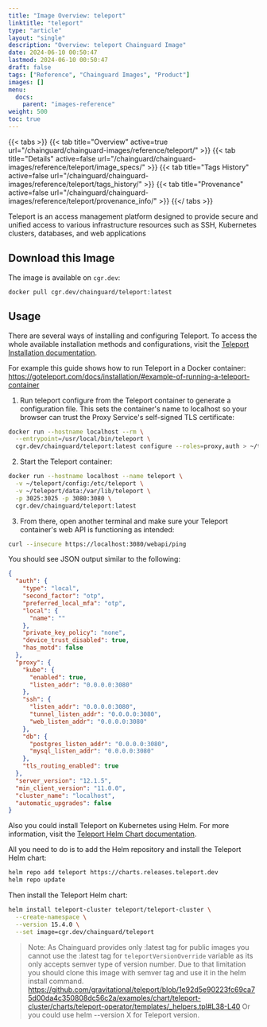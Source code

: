 ```yaml
---
title: "Image Overview: teleport"
linktitle: "teleport"
type: "article"
layout: "single"
description: "Overview: teleport Chainguard Image"
date: 2024-06-10 00:50:47
lastmod: 2024-06-10 00:50:47
draft: false
tags: ["Reference", "Chainguard Images", "Product"]
images: []
menu: 
  docs: 
    parent: "images-reference"
weight: 500
toc: true
---
```


{{< tabs >}}
{{< tab title="Overview" active=true url="/chainguard/chainguard-images/reference/teleport/" >}}
{{< tab title="Details" active=false url="/chainguard/chainguard-images/reference/teleport/image_specs/" >}}
{{< tab title="Tags History" active=false url="/chainguard/chainguard-images/reference/teleport/tags_history/" >}}
{{< tab title="Provenance" active=false url="/chainguard/chainguard-images/reference/teleport/provenance_info/" >}}
{{</ tabs >}}



<!--overview:start-->
Teleport is an access management platform designed to provide secure and unified access to various infrastructure resources such as SSH, Kubernetes clusters, databases, and web applications
<!--overview:end-->

## Download this Image

The image is available on `cgr.dev`:

```
docker pull cgr.dev/chainguard/teleport:latest
```


<!--body:start-->

## Usage

There are several ways of installing and configuring Teleport. To access the whole available installation methods and configurations, visit the [Teleport Installation documentation](https://goteleport.com/docs/installation/).

For example this guide shows how to run Teleport in a Docker container: https://goteleport.com/docs/installation/#example-of-running-a-teleport-container

1. Run teleport configure from the Teleport container to generate a configuration file. This sets the container's name to localhost so your browser can trust the Proxy Service's self-signed TLS certificate:

```bash
docker run --hostname localhost --rm \
  --entrypoint=/usr/local/bin/teleport \
  cgr.dev/chainguard/teleport:latest configure --roles=proxy,auth > ~/teleport/config/teleport.yaml
```

2. Start the Teleport container:

```bash
docker run --hostname localhost --name teleport \
  -v ~/teleport/config:/etc/teleport \
  -v ~/teleport/data:/var/lib/teleport \
  -p 3025:3025 -p 3080:3080 \
  cgr.dev/chainguard/teleport:latest
```

3. From there, open another terminal and make sure your Teleport container's web API is functioning as intended:

```bash
curl --insecure https://localhost:3080/webapi/ping
```

You should see JSON output similar to the following:

```json
{
  "auth": {
    "type": "local",
    "second_factor": "otp",
    "preferred_local_mfa": "otp",
    "local": {
      "name": ""
    },
    "private_key_policy": "none",
    "device_trust_disabled": true,
    "has_motd": false
  },
  "proxy": {
    "kube": {
      "enabled": true,
      "listen_addr": "0.0.0.0:3080"
    },
    "ssh": {
      "listen_addr": "0.0.0.0:3080",
      "tunnel_listen_addr": "0.0.0.0:3080",
      "web_listen_addr": "0.0.0.0:3080"
    },
    "db": {
      "postgres_listen_addr": "0.0.0.0:3080",
      "mysql_listen_addr": "0.0.0.0:3080"
    },
    "tls_routing_enabled": true
  },
  "server_version": "12.1.5",
  "min_client_version": "11.0.0",
  "cluster_name": "localhost",
  "automatic_upgrades": false
}
```

Also you could install Teleport on Kubernetes using Helm. For more information, visit the [Teleport Helm Chart documentation](https://goteleport.com/docs/deploy-a-cluster/helm-deployments/kubernetes-cluster/).

All you need to do is to add the Helm repository and install the Teleport Helm chart:

```bash
helm repo add teleport https://charts.releases.teleport.dev
helm repo update
```

Then install the Teleport Helm chart:

```bash
helm install teleport-cluster teleport/teleport-cluster \
  --create-namespace \
  --version 15.4.0 \
  --set image=cgr.dev/chainguard/teleport
```

> Note: As Chainguard provides only :latest tag for public images you cannot use the :latest tag for `teleportVersionOverride` variable as its only accepts semver type of version number. 
> Due to that limitation you should clone this image with semver tag and use it in the helm install command.
> https://github.com/gravitational/teleport/blob/1e92d5e90223fc69ca75d00da4c350808dc56c2a/examples/chart/teleport-cluster/charts/teleport-operator/templates/_helpers.tpl#L38-L40
> Or you could use helm --version X for Teleport version.

<!--body:end-->

